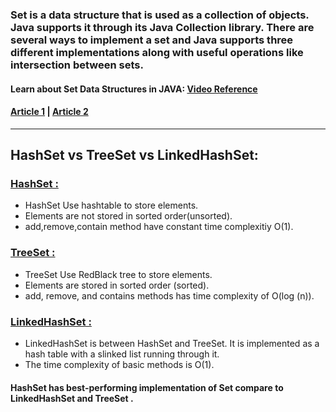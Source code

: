 ### Set is a data structure that is used as a collection of objects. Java supports it through its Java Collection library. There are several ways to implement a set and Java supports three different implementations along with useful operations like intersection between sets.


#### Learn about Set Data Structures in JAVA: [Video Reference](https://youtu.be/rS4VWfPUArY)
#### [Article 1](https://www.geeksforgeeks.org/set-in-java/) | [Article 2](https://iq.opengenus.org/set-in-java/)

<hr>

## HashSet vs TreeSet vs LinkedHashSet:
### [HashSet :](./MyHashSet.java)
- HashSet Use hashtable to store elements.
- Elements are not stored in sorted order(unsorted).
- add,remove,contain method have constant time complexitiy O(1).

### [TreeSet :](./MyTreeSet.java)
- TreeSet Use RedBlack tree to store elements.
- Elements are stored in sorted order (sorted).
- add, remove, and contains methods has time complexity of O(log (n)).

### [LinkedHashSet :](./MyLinkedHashSet.java)
- LinkedHashSet is between HashSet and TreeSet. It is implemented as a hash table with a slinked list running through it.
- The time complexity of basic methods is O(1).

#### HashSet has best-performing implementation of Set compare to LinkedHashSet and TreeSet .
